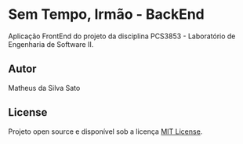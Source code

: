 # Sem Tempo, Irmão - BackEnd
Aplicação FrontEnd do projeto da disciplina PCS3853 - Laboratório de Engenharia de Software II.

## Autor
Matheus da Silva Sato

## License
Projeto open source e disponível sob a licença [MIT License](LICENSE).
